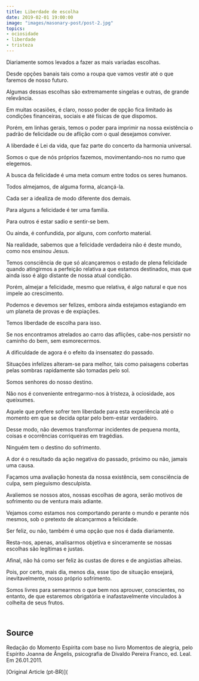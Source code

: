 ```yaml
---
title: Liberdade de escolha
date: 2019-02-01 19:00:00
image: "images/masonary-post/post-2.jpg"
topics: 
- ociosidade
- liberdade
- tristeza
---
```



Diariamente somos levados a fazer as mais variadas escolhas.

Desde opções banais tais como a roupa que vamos vestir até o que faremos de
nosso futuro.

Algumas dessas escolhas são extremamente singelas e outras, de grande
relevância.

Em muitas ocasiões, é claro, nosso poder de opção fica limitado às condições
financeiras, sociais e até físicas de que dispomos.

Porém, em linhas gerais, temos o poder para imprimir na nossa existência o
padrão de felicidade ou de aflição com o qual desejamos conviver.

A liberdade é Lei da vida, que faz parte do concerto da harmonia universal.

Somos o que de nós próprios fazemos, movimentando-nos no rumo que elegemos.

A busca da felicidade é uma meta comum entre todos os seres humanos.

Todos almejamos, de alguma forma, alcançá-la.

Cada ser a idealiza de modo diferente dos demais.

Para alguns a felicidade é ter uma família.

Para outros é estar sadio e sentir-se bem.

Ou ainda, é confundida, por alguns, com conforto material.

Na realidade, sabemos que a felicidade verdadeira não é deste mundo, como nos
ensinou Jesus.

Temos consciência de que só alcançaremos o estado de plena felicidade quando
atingirmos a perfeição relativa a que estamos destinados, mas que ainda isso é
algo distante de nossa atual condição.

Porém, almejar a felicidade, mesmo que relativa, é algo natural e que nos
impele ao crescimento.

Podemos e devemos ser felizes, embora ainda estejamos estagiando em um planeta
de provas e de expiações.

Temos liberdade de escolha para isso.

Se nos encontramos atrelados ao carro das aflições, cabe-nos persistir no
caminho do bem, sem esmorecermos.

A dificuldade de agora é o efeito da insensatez do passado.

Situações infelizes alteram-se para melhor, tais como paisagens cobertas pelas
sombras rapidamente são tomadas pelo sol.

Somos senhores do nosso destino.

Não nos é conveniente entregarmo-nos à tristeza, à ociosidade, aos queixumes.

Aquele que prefere sofrer tem liberdade para esta experiência até o momento em
que se decida optar pelo bem-estar verdadeiro.

Desse modo, não devemos transformar incidentes de pequena monta, coisas e
ocorrências corriqueiras em tragédias.

Ninguém tem o destino do sofrimento.

A dor é o resultado da ação negativa do passado, próximo ou não, jamais uma
causa.

Façamos uma avaliação honesta da nossa existência, sem consciência de culpa,
sem pieguismo desculpista.

Avaliemos se nossos atos, nossas escolhas de agora, serão motivos de sofrimento
ou de ventura mais adiante.

Vejamos como estamos nos comportando perante o mundo e perante nós mesmos, sob
o pretexto de alcançarmos a felicidade.

Ser feliz, ou não, também é uma opção que nos é dada diariamente.

Resta-nos, apenas, analisarmos objetiva e sinceramente se nossas escolhas são
legítimas e justas.

Afinal, não há como ser feliz às custas de dores e de angústias alheias.

Pois, por certo, mais dia, menos dia, esse tipo de situação ensejará,
inevitavelmente, nosso próprio sofrimento.

Somos livres para semearmos o que bem nos aprouver, conscientes, no entanto, de
que estaremos obrigatória e inafastavelmente vinculados à colheita de seus
frutos.

 

## Source
Redação do Momento Espírita com base no livro
Momentos de alegria, pelo Espírito Joanna de Ângelis,
psicografia de Divaldo Pereira Franco, ed. Leal.
Em 26.01.2011.


[Original Article (pt-BR)](
